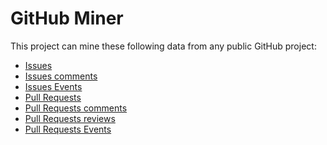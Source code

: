 
# GitHub Miner

This project can mine these following data from any public GitHub project:

- [Issues](https://developer.github.com/v3/issues/)
- [Issues comments](https://developer.github.com/v3/issues/comments/)
- [Issues Events](https://developer.github.com/v3/issues/events/)
- [Pull Requests](https://developer.github.com/v3/pulls/)
- [Pull Requests comments](https://developer.github.com/v3/pulls/comments/)
- [Pull Requests reviews](https://developer.github.com/v3/pulls/reviews/)
- [Pull Requests Events]()
